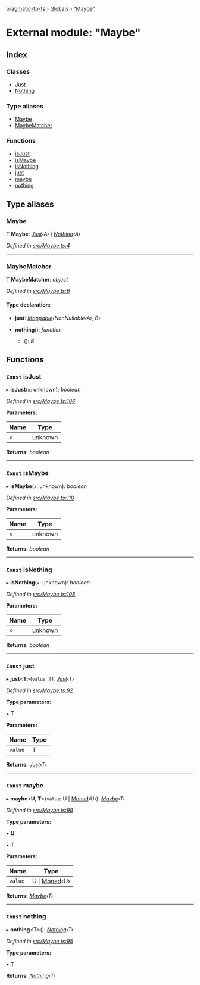 [pragmatic-fp-ts](../README.md) › [Globals](../globals.md) › ["Maybe"](_maybe_.md)

# External module: "Maybe"

## Index

### Classes

* [Just](../classes/_maybe_.just.md)
* [Nothing](../classes/_maybe_.nothing.md)

### Type aliases

* [Maybe](_maybe_.md#maybe)
* [MaybeMatcher](_maybe_.md#maybematcher)

### Functions

* [isJust](_maybe_.md#const-isjust)
* [isMaybe](_maybe_.md#const-ismaybe)
* [isNothing](_maybe_.md#const-isnothing)
* [just](_maybe_.md#const-just)
* [maybe](_maybe_.md#const-maybe)
* [nothing](_maybe_.md#const-nothing)

## Type aliases

###  Maybe

Ƭ **Maybe**: *[Just](../classes/_maybe_.just.md)‹A› | [Nothing](../classes/_maybe_.nothing.md)‹A›*

*Defined in [src/Maybe.ts:4](https://github.com/hermann-p/pragmatic-fp-ts/blob/472cce0/src/Maybe.ts#L4)*

___

###  MaybeMatcher

Ƭ **MaybeMatcher**: *object*

*Defined in [src/Maybe.ts:6](https://github.com/hermann-p/pragmatic-fp-ts/blob/472cce0/src/Maybe.ts#L6)*

#### Type declaration:

* **just**: *[Mappable](_types_.md#mappable)‹NonNullable‹A›, B›*

* **nothing**(): *function*

  * (): *B*

## Functions

### `Const` isJust

▸ **isJust**(`x`: unknown): *boolean*

*Defined in [src/Maybe.ts:106](https://github.com/hermann-p/pragmatic-fp-ts/blob/472cce0/src/Maybe.ts#L106)*

**Parameters:**

Name | Type |
------ | ------ |
`x` | unknown |

**Returns:** *boolean*

___

### `Const` isMaybe

▸ **isMaybe**(`x`: unknown): *boolean*

*Defined in [src/Maybe.ts:110](https://github.com/hermann-p/pragmatic-fp-ts/blob/472cce0/src/Maybe.ts#L110)*

**Parameters:**

Name | Type |
------ | ------ |
`x` | unknown |

**Returns:** *boolean*

___

### `Const` isNothing

▸ **isNothing**(`x`: unknown): *boolean*

*Defined in [src/Maybe.ts:108](https://github.com/hermann-p/pragmatic-fp-ts/blob/472cce0/src/Maybe.ts#L108)*

**Parameters:**

Name | Type |
------ | ------ |
`x` | unknown |

**Returns:** *boolean*

___

### `Const` just

▸ **just**<**T**>(`value`: T): *[Just](../classes/_maybe_.just.md)‹T›*

*Defined in [src/Maybe.ts:92](https://github.com/hermann-p/pragmatic-fp-ts/blob/472cce0/src/Maybe.ts#L92)*

**Type parameters:**

▪ **T**

**Parameters:**

Name | Type |
------ | ------ |
`value` | T |

**Returns:** *[Just](../classes/_maybe_.just.md)‹T›*

___

### `Const` maybe

▸ **maybe**<**U**, **T**>(`value`: U | [Monad](../classes/_types_.monad.md)‹U›): *[Maybe](_maybe_.md#maybe)‹T›*

*Defined in [src/Maybe.ts:99](https://github.com/hermann-p/pragmatic-fp-ts/blob/472cce0/src/Maybe.ts#L99)*

**Type parameters:**

▪ **U**

▪ **T**

**Parameters:**

Name | Type |
------ | ------ |
`value` | U &#124; [Monad](../classes/_types_.monad.md)‹U› |

**Returns:** *[Maybe](_maybe_.md#maybe)‹T›*

___

### `Const` nothing

▸ **nothing**<**T**>(): *[Nothing](../classes/_maybe_.nothing.md)‹T›*

*Defined in [src/Maybe.ts:95](https://github.com/hermann-p/pragmatic-fp-ts/blob/472cce0/src/Maybe.ts#L95)*

**Type parameters:**

▪ **T**

**Returns:** *[Nothing](../classes/_maybe_.nothing.md)‹T›*

